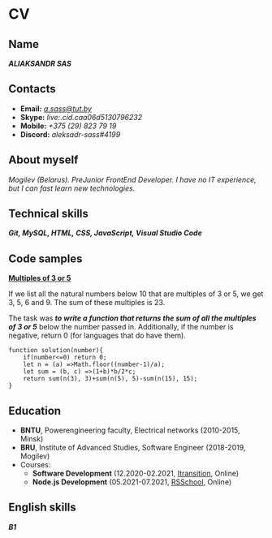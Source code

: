 # CV
## Name
__*ALIAKSANDR SAS*__
## Contacts

* __Email:__ *a.sass@tut.by*
* __Skype:__ *live:.cid.caa06d5130796232*
* __Mobile:__ *+375 (29) 823 79 19*
* __Discord:__ *aleksadr-sass#4199*

## About myself

*Mogilev (Belarus). PreJunior FrontEnd Developer. I have no IT experience, but I can fast learn new technologies.*

## Technical skills
__*Git, MySQL, HTML, CSS, JavaScript, Visual Studio Code*__

## Code samples
__[Multiples of 3 or 5](https://www.codewars.com/kata/multiples-of-3-or-5)__

If we list all the natural numbers below 10 that are multiples of 3 or 5, we get 3, 5, 6 and 9. The sum of these multiples is 23.

The task was __*to write a function that returns the sum of all the multiples of 3 or 5*__ below the number passed in. Additionally, if the number is negative, return 0 (for languages that do have them).

```
function solution(number){
    if(number<=0) return 0;
    let n = (a) =>Math.floor((number-1)/a);
    let sum = (b, c) =>(1+b)*b/2*c;    
    return sum(n(3), 3)+sum(n(5), 5)-sum(n(15), 15);    
}
```
## Education
* __BNTU__, Powerengineering faculty, Electrical networks (2010-2015, Minsk)
* __BRU__, Institute of Advanced Studies, Software Engineer (2018-2019, Mogilev)
* Courses:
    * __Software Development__ (12.2020-02.2021, [Itransition](https://itransition.by/training-dev), Online)
    * __Node.js Development__ (05.2021-07.2021, [RSSchool](https://rs.school/nodejs/), Online)

## English skills
__*B1*__